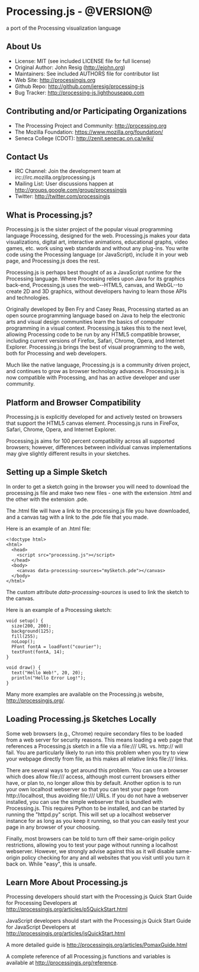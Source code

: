 Processing.js - @VERSION@
=========================
a port of the Processing visualization language

About Us
--------
* License:           MIT (see included LICENSE file for full license)
* Original Author:   John Resig (http://ejohn.org)
* Maintainers:       See included AUTHORS file for contributor list
* Web Site:          http://processingjs.org
* Github Repo:       http://github.com/jeresig/processing-js
* Bug Tracker:       http://processing-js.lighthouseapp.com

Contributing and/or Participating Organizations
-----------------------------------------------
* The Processing Project and Community:  http://processing.org
* The Mozilla Foundation:                https://www.mozilla.org/foundation/
* Seneca College (CDOT):                 http://zenit.senecac.on.ca/wiki/

Contact Us
----------
* IRC Channel: Join the development team at irc://irc.mozilla.org/processing.js
* Mailing List: User discussions happen at http://groups.google.com/group/processingjs
* Twitter: http://twitter.com/processingjs

What is Processing.js?
----------------------
Processing.js is the sister project of the popular visual programming language
Processing, designed for the web. Processing.js makes your data visualizations,
digital art, interactive animations, educational graphs, video games, etc. work
using web standards and without any plug-ins. You write code using the Processing
language (or JavaScript), include it in your web page, and Processing.js does the
rest.

Processing.js is perhaps best thought of as a JavaScript runtime for the Processing
language. Where Processing relies upon Java for its graphics back-end, Processing.js
uses the web--HTML5, canvas, and WebGL--to create 2D and 3D graphics, without
developers having to learn those APIs and technologies.

Originally developed by Ben Fry and Casey Reas, Processing started as an open
source programming language based on Java to help the electronic arts and visual
design communities learn the basics of computer programming in a visual context.
Processing.js takes this to the next level, allowing Processing code to be run by
any HTML5 compatible browser, including current versions of Firefox, Safari,
Chrome, Opera, and Internet Explorer. Processing.js brings the best of visual
programming to the web, both for Processing and web developers.

Much like the native language, Processing.js is a community driven project,
and continues to grow as browser technology advances.  Processing.js is now
compatible with Processing, and has an active developer and user community.

Platform and Browser Compatibility
----------------------------------
Processing.js is explicitly developed for and actively tested on browsers that
support the HTML5 canvas element. Processing.js runs in FireFox, Safari,
Chrome, Opera, and Internet Explorer.

Processing.js aims for 100 percent compatibility across all supported browsers;
however, differences between individual canvas implementations may give
slightly different results in your sketches.

Setting up a Simple Sketch
--------------------------
In order to get a sketch going in the browser you will need to download the
processing.js file and make two new files - one with the extension .html and
the other with the extension .pde.

The .html file will have a link to the processing.js file you have downloaded,
and a canvas tag with a link to the .pde file that you made.

Here is an example of an .html file:

    <!doctype html>
    <html>
      <head>
        <script src="processing.js"></script>
      </head>
      <body>
        <canvas data-processing-sources="mySketch.pde"></canvas>
      </body>
    </html>

The custom attribute _data-processing-sources_ is used to link the sketch to
the canvas.

Here is an example of a Processing sketch:

    void setup() {
      size(200, 200);
      background(125);
      fill(255);
      noLoop();
      PFont fontA = loadFont("courier");
      textFont(fontA, 14);
    }

    void draw() {
      text("Hello Web!", 20, 20);
      println("Hello Error Log!");
    }

Many more examples are available on the Processing.js website, http://processingjs.org/.

Loading Processing.js Sketches Locally
--------------------------------------
Some web browsers (e.g., Chrome) require secondary files to be loaded from a
web server for security reasons.  This means loading a web page that references
a Processing.js sketch in a file via a file:/// URL vs. http:// will fail. You
are particularly likely to run into this problem when you try to view your
webpage directly from file, as this makes all relative links file:/// links.

There are several ways to get around this problem. You can use a browser which
does allow file:/// access, although most current browsers either have, or plan
to, no longer allow this by default. Another option is to run your own localhost
webserver so that you can test your page from http://localhost, thus avoiding
file:/// URLs. If you do not have a webserver installed, you can use the simple
webserver that is bundled with Processing.js. This requires Python to be installed,
and can be started by running the "httpd.py" script. This will set up a localhost
webserver instance for as long as you keep it running, so that you can easily
test your page in any browser of your choosing.

Finally, most browsers can be told to turn off their same-origin policy
restrictions, allowing you to test your page without running a localhost
webserver.  However, we strongly advise against this as it will disable
same-origin policy checking for any and all websites that you visit until
you turn it back on. While "easy", this is unsafe.

Learn More About Processing.js
-------------------------------
Processing developers should start with the Processing.js Quick Start Guide for
Processing Developers at http://processingjs.org/articles/p5QuickStart.html

JavaScript developers should start with the Processing.js Quick Start Guide for
JavaScript Developers at http://processingjs.org/articles/jsQuickStart.html

A more detailed guide is http://processingjs.org/articles/PomaxGuide.html

A complete reference of all Processing.js functions and variables is available
at http://processingjs.org/reference.

